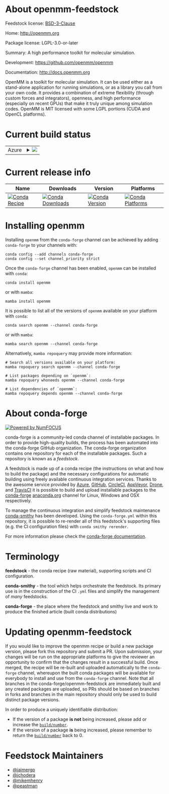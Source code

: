 About openmm-feedstock
======================

Feedstock license: [BSD-3-Clause](https://github.com/conda-forge/openmm-feedstock/blob/main/LICENSE.txt)

Home: http://openmm.org

Package license: LGPL-3.0-or-later

Summary: A high performance toolkit for molecular simulation.

Development: https://github.com/openmm/openmm

Documentation: http://docs.openmm.org

OpenMM is a toolkit for molecular simulation. It can be used either as a
stand-alone application for running simulations, or as a library you call
from your own code. It provides a combination of extreme flexibility
(through custom forces and integrators), openness, and high performance
(especially on recent GPUs) that make it truly unique among simulation
codes. OpenMM is MIT licensed with some LGPL portions (CUDA and OpenCL
platforms).


Current build status
====================


<table>
    
  <tr>
    <td>Azure</td>
    <td>
      <details>
        <summary>
          <a href="https://dev.azure.com/conda-forge/feedstock-builds/_build/latest?definitionId=8065&branchName=main">
            <img src="https://dev.azure.com/conda-forge/feedstock-builds/_apis/build/status/openmm-feedstock?branchName=main">
          </a>
        </summary>
        <table>
          <thead><tr><th>Variant</th><th>Status</th></tr></thead>
          <tbody><tr>
              <td>linux_64_c_compiler_version11cuda_compilernvcccuda_compiler_version11.8cxx_compiler_version11numpy2.0python3.10.____cpython</td>
              <td>
                <a href="https://dev.azure.com/conda-forge/feedstock-builds/_build/latest?definitionId=8065&branchName=main">
                  <img src="https://dev.azure.com/conda-forge/feedstock-builds/_apis/build/status/openmm-feedstock?branchName=main&jobName=linux&configuration=linux%20linux_64_c_compiler_version11cuda_compilernvcccuda_compiler_version11.8cxx_compiler_version11numpy2.0python3.10.____cpython" alt="variant">
                </a>
              </td>
            </tr><tr>
              <td>linux_64_c_compiler_version11cuda_compilernvcccuda_compiler_version11.8cxx_compiler_version11numpy2.0python3.11.____cpython</td>
              <td>
                <a href="https://dev.azure.com/conda-forge/feedstock-builds/_build/latest?definitionId=8065&branchName=main">
                  <img src="https://dev.azure.com/conda-forge/feedstock-builds/_apis/build/status/openmm-feedstock?branchName=main&jobName=linux&configuration=linux%20linux_64_c_compiler_version11cuda_compilernvcccuda_compiler_version11.8cxx_compiler_version11numpy2.0python3.11.____cpython" alt="variant">
                </a>
              </td>
            </tr><tr>
              <td>linux_64_c_compiler_version11cuda_compilernvcccuda_compiler_version11.8cxx_compiler_version11numpy2.0python3.12.____cpython</td>
              <td>
                <a href="https://dev.azure.com/conda-forge/feedstock-builds/_build/latest?definitionId=8065&branchName=main">
                  <img src="https://dev.azure.com/conda-forge/feedstock-builds/_apis/build/status/openmm-feedstock?branchName=main&jobName=linux&configuration=linux%20linux_64_c_compiler_version11cuda_compilernvcccuda_compiler_version11.8cxx_compiler_version11numpy2.0python3.12.____cpython" alt="variant">
                </a>
              </td>
            </tr><tr>
              <td>linux_64_c_compiler_version11cuda_compilernvcccuda_compiler_version11.8cxx_compiler_version11numpy2.0python3.9.____cpython</td>
              <td>
                <a href="https://dev.azure.com/conda-forge/feedstock-builds/_build/latest?definitionId=8065&branchName=main">
                  <img src="https://dev.azure.com/conda-forge/feedstock-builds/_apis/build/status/openmm-feedstock?branchName=main&jobName=linux&configuration=linux%20linux_64_c_compiler_version11cuda_compilernvcccuda_compiler_version11.8cxx_compiler_version11numpy2.0python3.9.____cpython" alt="variant">
                </a>
              </td>
            </tr><tr>
              <td>linux_64_c_compiler_version11cuda_compilernvcccuda_compiler_version11.8cxx_compiler_version11numpy2python3.13.____cp313</td>
              <td>
                <a href="https://dev.azure.com/conda-forge/feedstock-builds/_build/latest?definitionId=8065&branchName=main">
                  <img src="https://dev.azure.com/conda-forge/feedstock-builds/_apis/build/status/openmm-feedstock?branchName=main&jobName=linux&configuration=linux%20linux_64_c_compiler_version11cuda_compilernvcccuda_compiler_version11.8cxx_compiler_version11numpy2python3.13.____cp313" alt="variant">
                </a>
              </td>
            </tr><tr>
              <td>linux_64_c_compiler_version13cuda_compilercuda-nvcccuda_compiler_version12.6cxx_compiler_version13numpy2.0python3.10.____cpython</td>
              <td>
                <a href="https://dev.azure.com/conda-forge/feedstock-builds/_build/latest?definitionId=8065&branchName=main">
                  <img src="https://dev.azure.com/conda-forge/feedstock-builds/_apis/build/status/openmm-feedstock?branchName=main&jobName=linux&configuration=linux%20linux_64_c_compiler_version13cuda_compilercuda-nvcccuda_compiler_version12.6cxx_compiler_version13numpy2.0python3.10.____cpython" alt="variant">
                </a>
              </td>
            </tr><tr>
              <td>linux_64_c_compiler_version13cuda_compilercuda-nvcccuda_compiler_version12.6cxx_compiler_version13numpy2.0python3.11.____cpython</td>
              <td>
                <a href="https://dev.azure.com/conda-forge/feedstock-builds/_build/latest?definitionId=8065&branchName=main">
                  <img src="https://dev.azure.com/conda-forge/feedstock-builds/_apis/build/status/openmm-feedstock?branchName=main&jobName=linux&configuration=linux%20linux_64_c_compiler_version13cuda_compilercuda-nvcccuda_compiler_version12.6cxx_compiler_version13numpy2.0python3.11.____cpython" alt="variant">
                </a>
              </td>
            </tr><tr>
              <td>linux_64_c_compiler_version13cuda_compilercuda-nvcccuda_compiler_version12.6cxx_compiler_version13numpy2.0python3.12.____cpython</td>
              <td>
                <a href="https://dev.azure.com/conda-forge/feedstock-builds/_build/latest?definitionId=8065&branchName=main">
                  <img src="https://dev.azure.com/conda-forge/feedstock-builds/_apis/build/status/openmm-feedstock?branchName=main&jobName=linux&configuration=linux%20linux_64_c_compiler_version13cuda_compilercuda-nvcccuda_compiler_version12.6cxx_compiler_version13numpy2.0python3.12.____cpython" alt="variant">
                </a>
              </td>
            </tr><tr>
              <td>linux_64_c_compiler_version13cuda_compilercuda-nvcccuda_compiler_version12.6cxx_compiler_version13numpy2.0python3.9.____cpython</td>
              <td>
                <a href="https://dev.azure.com/conda-forge/feedstock-builds/_build/latest?definitionId=8065&branchName=main">
                  <img src="https://dev.azure.com/conda-forge/feedstock-builds/_apis/build/status/openmm-feedstock?branchName=main&jobName=linux&configuration=linux%20linux_64_c_compiler_version13cuda_compilercuda-nvcccuda_compiler_version12.6cxx_compiler_version13numpy2.0python3.9.____cpython" alt="variant">
                </a>
              </td>
            </tr><tr>
              <td>linux_64_c_compiler_version13cuda_compilercuda-nvcccuda_compiler_version12.6cxx_compiler_version13numpy2python3.13.____cp313</td>
              <td>
                <a href="https://dev.azure.com/conda-forge/feedstock-builds/_build/latest?definitionId=8065&branchName=main">
                  <img src="https://dev.azure.com/conda-forge/feedstock-builds/_apis/build/status/openmm-feedstock?branchName=main&jobName=linux&configuration=linux%20linux_64_c_compiler_version13cuda_compilercuda-nvcccuda_compiler_version12.6cxx_compiler_version13numpy2python3.13.____cp313" alt="variant">
                </a>
              </td>
            </tr><tr>
              <td>linux_aarch64_c_compiler_version13cuda_compilerNonecuda_compiler_versionNonecxx_compiler_version13numpy2.0python3.10.____cpython</td>
              <td>
                <a href="https://dev.azure.com/conda-forge/feedstock-builds/_build/latest?definitionId=8065&branchName=main">
                  <img src="https://dev.azure.com/conda-forge/feedstock-builds/_apis/build/status/openmm-feedstock?branchName=main&jobName=linux&configuration=linux%20linux_aarch64_c_compiler_version13cuda_compilerNonecuda_compiler_versionNonecxx_compiler_version13numpy2.0python3.10.____cpython" alt="variant">
                </a>
              </td>
            </tr><tr>
              <td>linux_aarch64_c_compiler_version13cuda_compilerNonecuda_compiler_versionNonecxx_compiler_version13numpy2.0python3.11.____cpython</td>
              <td>
                <a href="https://dev.azure.com/conda-forge/feedstock-builds/_build/latest?definitionId=8065&branchName=main">
                  <img src="https://dev.azure.com/conda-forge/feedstock-builds/_apis/build/status/openmm-feedstock?branchName=main&jobName=linux&configuration=linux%20linux_aarch64_c_compiler_version13cuda_compilerNonecuda_compiler_versionNonecxx_compiler_version13numpy2.0python3.11.____cpython" alt="variant">
                </a>
              </td>
            </tr><tr>
              <td>linux_aarch64_c_compiler_version13cuda_compilerNonecuda_compiler_versionNonecxx_compiler_version13numpy2.0python3.12.____cpython</td>
              <td>
                <a href="https://dev.azure.com/conda-forge/feedstock-builds/_build/latest?definitionId=8065&branchName=main">
                  <img src="https://dev.azure.com/conda-forge/feedstock-builds/_apis/build/status/openmm-feedstock?branchName=main&jobName=linux&configuration=linux%20linux_aarch64_c_compiler_version13cuda_compilerNonecuda_compiler_versionNonecxx_compiler_version13numpy2.0python3.12.____cpython" alt="variant">
                </a>
              </td>
            </tr><tr>
              <td>linux_aarch64_c_compiler_version13cuda_compilerNonecuda_compiler_versionNonecxx_compiler_version13numpy2.0python3.9.____cpython</td>
              <td>
                <a href="https://dev.azure.com/conda-forge/feedstock-builds/_build/latest?definitionId=8065&branchName=main">
                  <img src="https://dev.azure.com/conda-forge/feedstock-builds/_apis/build/status/openmm-feedstock?branchName=main&jobName=linux&configuration=linux%20linux_aarch64_c_compiler_version13cuda_compilerNonecuda_compiler_versionNonecxx_compiler_version13numpy2.0python3.9.____cpython" alt="variant">
                </a>
              </td>
            </tr><tr>
              <td>linux_aarch64_c_compiler_version13cuda_compilerNonecuda_compiler_versionNonecxx_compiler_version13numpy2python3.13.____cp313</td>
              <td>
                <a href="https://dev.azure.com/conda-forge/feedstock-builds/_build/latest?definitionId=8065&branchName=main">
                  <img src="https://dev.azure.com/conda-forge/feedstock-builds/_apis/build/status/openmm-feedstock?branchName=main&jobName=linux&configuration=linux%20linux_aarch64_c_compiler_version13cuda_compilerNonecuda_compiler_versionNonecxx_compiler_version13numpy2python3.13.____cp313" alt="variant">
                </a>
              </td>
            </tr><tr>
              <td>linux_aarch64_c_compiler_version13cuda_compilercuda-nvcccuda_compiler_version12.6cxx_compiler_version13numpy2.0python3.10.____cpython</td>
              <td>
                <a href="https://dev.azure.com/conda-forge/feedstock-builds/_build/latest?definitionId=8065&branchName=main">
                  <img src="https://dev.azure.com/conda-forge/feedstock-builds/_apis/build/status/openmm-feedstock?branchName=main&jobName=linux&configuration=linux%20linux_aarch64_c_compiler_version13cuda_compilercuda-nvcccuda_compiler_version12.6cxx_compiler_version13numpy2.0python3.10.____cpython" alt="variant">
                </a>
              </td>
            </tr><tr>
              <td>linux_aarch64_c_compiler_version13cuda_compilercuda-nvcccuda_compiler_version12.6cxx_compiler_version13numpy2.0python3.11.____cpython</td>
              <td>
                <a href="https://dev.azure.com/conda-forge/feedstock-builds/_build/latest?definitionId=8065&branchName=main">
                  <img src="https://dev.azure.com/conda-forge/feedstock-builds/_apis/build/status/openmm-feedstock?branchName=main&jobName=linux&configuration=linux%20linux_aarch64_c_compiler_version13cuda_compilercuda-nvcccuda_compiler_version12.6cxx_compiler_version13numpy2.0python3.11.____cpython" alt="variant">
                </a>
              </td>
            </tr><tr>
              <td>linux_aarch64_c_compiler_version13cuda_compilercuda-nvcccuda_compiler_version12.6cxx_compiler_version13numpy2.0python3.12.____cpython</td>
              <td>
                <a href="https://dev.azure.com/conda-forge/feedstock-builds/_build/latest?definitionId=8065&branchName=main">
                  <img src="https://dev.azure.com/conda-forge/feedstock-builds/_apis/build/status/openmm-feedstock?branchName=main&jobName=linux&configuration=linux%20linux_aarch64_c_compiler_version13cuda_compilercuda-nvcccuda_compiler_version12.6cxx_compiler_version13numpy2.0python3.12.____cpython" alt="variant">
                </a>
              </td>
            </tr><tr>
              <td>linux_aarch64_c_compiler_version13cuda_compilercuda-nvcccuda_compiler_version12.6cxx_compiler_version13numpy2.0python3.9.____cpython</td>
              <td>
                <a href="https://dev.azure.com/conda-forge/feedstock-builds/_build/latest?definitionId=8065&branchName=main">
                  <img src="https://dev.azure.com/conda-forge/feedstock-builds/_apis/build/status/openmm-feedstock?branchName=main&jobName=linux&configuration=linux%20linux_aarch64_c_compiler_version13cuda_compilercuda-nvcccuda_compiler_version12.6cxx_compiler_version13numpy2.0python3.9.____cpython" alt="variant">
                </a>
              </td>
            </tr><tr>
              <td>linux_aarch64_c_compiler_version13cuda_compilercuda-nvcccuda_compiler_version12.6cxx_compiler_version13numpy2python3.13.____cp313</td>
              <td>
                <a href="https://dev.azure.com/conda-forge/feedstock-builds/_build/latest?definitionId=8065&branchName=main">
                  <img src="https://dev.azure.com/conda-forge/feedstock-builds/_apis/build/status/openmm-feedstock?branchName=main&jobName=linux&configuration=linux%20linux_aarch64_c_compiler_version13cuda_compilercuda-nvcccuda_compiler_version12.6cxx_compiler_version13numpy2python3.13.____cp313" alt="variant">
                </a>
              </td>
            </tr><tr>
              <td>osx_64_numpy2.0opencl_implapplepython3.10.____cpython</td>
              <td>
                <a href="https://dev.azure.com/conda-forge/feedstock-builds/_build/latest?definitionId=8065&branchName=main">
                  <img src="https://dev.azure.com/conda-forge/feedstock-builds/_apis/build/status/openmm-feedstock?branchName=main&jobName=osx&configuration=osx%20osx_64_numpy2.0opencl_implapplepython3.10.____cpython" alt="variant">
                </a>
              </td>
            </tr><tr>
              <td>osx_64_numpy2.0opencl_implapplepython3.11.____cpython</td>
              <td>
                <a href="https://dev.azure.com/conda-forge/feedstock-builds/_build/latest?definitionId=8065&branchName=main">
                  <img src="https://dev.azure.com/conda-forge/feedstock-builds/_apis/build/status/openmm-feedstock?branchName=main&jobName=osx&configuration=osx%20osx_64_numpy2.0opencl_implapplepython3.11.____cpython" alt="variant">
                </a>
              </td>
            </tr><tr>
              <td>osx_64_numpy2.0opencl_implapplepython3.12.____cpython</td>
              <td>
                <a href="https://dev.azure.com/conda-forge/feedstock-builds/_build/latest?definitionId=8065&branchName=main">
                  <img src="https://dev.azure.com/conda-forge/feedstock-builds/_apis/build/status/openmm-feedstock?branchName=main&jobName=osx&configuration=osx%20osx_64_numpy2.0opencl_implapplepython3.12.____cpython" alt="variant">
                </a>
              </td>
            </tr><tr>
              <td>osx_64_numpy2.0opencl_implapplepython3.9.____cpython</td>
              <td>
                <a href="https://dev.azure.com/conda-forge/feedstock-builds/_build/latest?definitionId=8065&branchName=main">
                  <img src="https://dev.azure.com/conda-forge/feedstock-builds/_apis/build/status/openmm-feedstock?branchName=main&jobName=osx&configuration=osx%20osx_64_numpy2.0opencl_implapplepython3.9.____cpython" alt="variant">
                </a>
              </td>
            </tr><tr>
              <td>osx_64_numpy2.0opencl_implkhronospython3.10.____cpython</td>
              <td>
                <a href="https://dev.azure.com/conda-forge/feedstock-builds/_build/latest?definitionId=8065&branchName=main">
                  <img src="https://dev.azure.com/conda-forge/feedstock-builds/_apis/build/status/openmm-feedstock?branchName=main&jobName=osx&configuration=osx%20osx_64_numpy2.0opencl_implkhronospython3.10.____cpython" alt="variant">
                </a>
              </td>
            </tr><tr>
              <td>osx_64_numpy2.0opencl_implkhronospython3.11.____cpython</td>
              <td>
                <a href="https://dev.azure.com/conda-forge/feedstock-builds/_build/latest?definitionId=8065&branchName=main">
                  <img src="https://dev.azure.com/conda-forge/feedstock-builds/_apis/build/status/openmm-feedstock?branchName=main&jobName=osx&configuration=osx%20osx_64_numpy2.0opencl_implkhronospython3.11.____cpython" alt="variant">
                </a>
              </td>
            </tr><tr>
              <td>osx_64_numpy2.0opencl_implkhronospython3.12.____cpython</td>
              <td>
                <a href="https://dev.azure.com/conda-forge/feedstock-builds/_build/latest?definitionId=8065&branchName=main">
                  <img src="https://dev.azure.com/conda-forge/feedstock-builds/_apis/build/status/openmm-feedstock?branchName=main&jobName=osx&configuration=osx%20osx_64_numpy2.0opencl_implkhronospython3.12.____cpython" alt="variant">
                </a>
              </td>
            </tr><tr>
              <td>osx_64_numpy2.0opencl_implkhronospython3.9.____cpython</td>
              <td>
                <a href="https://dev.azure.com/conda-forge/feedstock-builds/_build/latest?definitionId=8065&branchName=main">
                  <img src="https://dev.azure.com/conda-forge/feedstock-builds/_apis/build/status/openmm-feedstock?branchName=main&jobName=osx&configuration=osx%20osx_64_numpy2.0opencl_implkhronospython3.9.____cpython" alt="variant">
                </a>
              </td>
            </tr><tr>
              <td>osx_64_numpy2opencl_implapplepython3.13.____cp313</td>
              <td>
                <a href="https://dev.azure.com/conda-forge/feedstock-builds/_build/latest?definitionId=8065&branchName=main">
                  <img src="https://dev.azure.com/conda-forge/feedstock-builds/_apis/build/status/openmm-feedstock?branchName=main&jobName=osx&configuration=osx%20osx_64_numpy2opencl_implapplepython3.13.____cp313" alt="variant">
                </a>
              </td>
            </tr><tr>
              <td>osx_64_numpy2opencl_implkhronospython3.13.____cp313</td>
              <td>
                <a href="https://dev.azure.com/conda-forge/feedstock-builds/_build/latest?definitionId=8065&branchName=main">
                  <img src="https://dev.azure.com/conda-forge/feedstock-builds/_apis/build/status/openmm-feedstock?branchName=main&jobName=osx&configuration=osx%20osx_64_numpy2opencl_implkhronospython3.13.____cp313" alt="variant">
                </a>
              </td>
            </tr><tr>
              <td>osx_arm64_numpy2.0opencl_implapplepython3.10.____cpython</td>
              <td>
                <a href="https://dev.azure.com/conda-forge/feedstock-builds/_build/latest?definitionId=8065&branchName=main">
                  <img src="https://dev.azure.com/conda-forge/feedstock-builds/_apis/build/status/openmm-feedstock?branchName=main&jobName=osx&configuration=osx%20osx_arm64_numpy2.0opencl_implapplepython3.10.____cpython" alt="variant">
                </a>
              </td>
            </tr><tr>
              <td>osx_arm64_numpy2.0opencl_implapplepython3.11.____cpython</td>
              <td>
                <a href="https://dev.azure.com/conda-forge/feedstock-builds/_build/latest?definitionId=8065&branchName=main">
                  <img src="https://dev.azure.com/conda-forge/feedstock-builds/_apis/build/status/openmm-feedstock?branchName=main&jobName=osx&configuration=osx%20osx_arm64_numpy2.0opencl_implapplepython3.11.____cpython" alt="variant">
                </a>
              </td>
            </tr><tr>
              <td>osx_arm64_numpy2.0opencl_implapplepython3.12.____cpython</td>
              <td>
                <a href="https://dev.azure.com/conda-forge/feedstock-builds/_build/latest?definitionId=8065&branchName=main">
                  <img src="https://dev.azure.com/conda-forge/feedstock-builds/_apis/build/status/openmm-feedstock?branchName=main&jobName=osx&configuration=osx%20osx_arm64_numpy2.0opencl_implapplepython3.12.____cpython" alt="variant">
                </a>
              </td>
            </tr><tr>
              <td>osx_arm64_numpy2.0opencl_implapplepython3.9.____cpython</td>
              <td>
                <a href="https://dev.azure.com/conda-forge/feedstock-builds/_build/latest?definitionId=8065&branchName=main">
                  <img src="https://dev.azure.com/conda-forge/feedstock-builds/_apis/build/status/openmm-feedstock?branchName=main&jobName=osx&configuration=osx%20osx_arm64_numpy2.0opencl_implapplepython3.9.____cpython" alt="variant">
                </a>
              </td>
            </tr><tr>
              <td>osx_arm64_numpy2.0opencl_implkhronospython3.10.____cpython</td>
              <td>
                <a href="https://dev.azure.com/conda-forge/feedstock-builds/_build/latest?definitionId=8065&branchName=main">
                  <img src="https://dev.azure.com/conda-forge/feedstock-builds/_apis/build/status/openmm-feedstock?branchName=main&jobName=osx&configuration=osx%20osx_arm64_numpy2.0opencl_implkhronospython3.10.____cpython" alt="variant">
                </a>
              </td>
            </tr><tr>
              <td>osx_arm64_numpy2.0opencl_implkhronospython3.11.____cpython</td>
              <td>
                <a href="https://dev.azure.com/conda-forge/feedstock-builds/_build/latest?definitionId=8065&branchName=main">
                  <img src="https://dev.azure.com/conda-forge/feedstock-builds/_apis/build/status/openmm-feedstock?branchName=main&jobName=osx&configuration=osx%20osx_arm64_numpy2.0opencl_implkhronospython3.11.____cpython" alt="variant">
                </a>
              </td>
            </tr><tr>
              <td>osx_arm64_numpy2.0opencl_implkhronospython3.12.____cpython</td>
              <td>
                <a href="https://dev.azure.com/conda-forge/feedstock-builds/_build/latest?definitionId=8065&branchName=main">
                  <img src="https://dev.azure.com/conda-forge/feedstock-builds/_apis/build/status/openmm-feedstock?branchName=main&jobName=osx&configuration=osx%20osx_arm64_numpy2.0opencl_implkhronospython3.12.____cpython" alt="variant">
                </a>
              </td>
            </tr><tr>
              <td>osx_arm64_numpy2.0opencl_implkhronospython3.9.____cpython</td>
              <td>
                <a href="https://dev.azure.com/conda-forge/feedstock-builds/_build/latest?definitionId=8065&branchName=main">
                  <img src="https://dev.azure.com/conda-forge/feedstock-builds/_apis/build/status/openmm-feedstock?branchName=main&jobName=osx&configuration=osx%20osx_arm64_numpy2.0opencl_implkhronospython3.9.____cpython" alt="variant">
                </a>
              </td>
            </tr><tr>
              <td>osx_arm64_numpy2opencl_implapplepython3.13.____cp313</td>
              <td>
                <a href="https://dev.azure.com/conda-forge/feedstock-builds/_build/latest?definitionId=8065&branchName=main">
                  <img src="https://dev.azure.com/conda-forge/feedstock-builds/_apis/build/status/openmm-feedstock?branchName=main&jobName=osx&configuration=osx%20osx_arm64_numpy2opencl_implapplepython3.13.____cp313" alt="variant">
                </a>
              </td>
            </tr><tr>
              <td>osx_arm64_numpy2opencl_implkhronospython3.13.____cp313</td>
              <td>
                <a href="https://dev.azure.com/conda-forge/feedstock-builds/_build/latest?definitionId=8065&branchName=main">
                  <img src="https://dev.azure.com/conda-forge/feedstock-builds/_apis/build/status/openmm-feedstock?branchName=main&jobName=osx&configuration=osx%20osx_arm64_numpy2opencl_implkhronospython3.13.____cp313" alt="variant">
                </a>
              </td>
            </tr><tr>
              <td>win_64_cuda_compilercuda-nvcccuda_compiler_version12.6numpy2.0python3.10.____cpython</td>
              <td>
                <a href="https://dev.azure.com/conda-forge/feedstock-builds/_build/latest?definitionId=8065&branchName=main">
                  <img src="https://dev.azure.com/conda-forge/feedstock-builds/_apis/build/status/openmm-feedstock?branchName=main&jobName=win&configuration=win%20win_64_cuda_compilercuda-nvcccuda_compiler_version12.6numpy2.0python3.10.____cpython" alt="variant">
                </a>
              </td>
            </tr><tr>
              <td>win_64_cuda_compilercuda-nvcccuda_compiler_version12.6numpy2.0python3.11.____cpython</td>
              <td>
                <a href="https://dev.azure.com/conda-forge/feedstock-builds/_build/latest?definitionId=8065&branchName=main">
                  <img src="https://dev.azure.com/conda-forge/feedstock-builds/_apis/build/status/openmm-feedstock?branchName=main&jobName=win&configuration=win%20win_64_cuda_compilercuda-nvcccuda_compiler_version12.6numpy2.0python3.11.____cpython" alt="variant">
                </a>
              </td>
            </tr><tr>
              <td>win_64_cuda_compilercuda-nvcccuda_compiler_version12.6numpy2.0python3.12.____cpython</td>
              <td>
                <a href="https://dev.azure.com/conda-forge/feedstock-builds/_build/latest?definitionId=8065&branchName=main">
                  <img src="https://dev.azure.com/conda-forge/feedstock-builds/_apis/build/status/openmm-feedstock?branchName=main&jobName=win&configuration=win%20win_64_cuda_compilercuda-nvcccuda_compiler_version12.6numpy2.0python3.12.____cpython" alt="variant">
                </a>
              </td>
            </tr><tr>
              <td>win_64_cuda_compilercuda-nvcccuda_compiler_version12.6numpy2.0python3.9.____cpython</td>
              <td>
                <a href="https://dev.azure.com/conda-forge/feedstock-builds/_build/latest?definitionId=8065&branchName=main">
                  <img src="https://dev.azure.com/conda-forge/feedstock-builds/_apis/build/status/openmm-feedstock?branchName=main&jobName=win&configuration=win%20win_64_cuda_compilercuda-nvcccuda_compiler_version12.6numpy2.0python3.9.____cpython" alt="variant">
                </a>
              </td>
            </tr><tr>
              <td>win_64_cuda_compilercuda-nvcccuda_compiler_version12.6numpy2python3.13.____cp313</td>
              <td>
                <a href="https://dev.azure.com/conda-forge/feedstock-builds/_build/latest?definitionId=8065&branchName=main">
                  <img src="https://dev.azure.com/conda-forge/feedstock-builds/_apis/build/status/openmm-feedstock?branchName=main&jobName=win&configuration=win%20win_64_cuda_compilercuda-nvcccuda_compiler_version12.6numpy2python3.13.____cp313" alt="variant">
                </a>
              </td>
            </tr><tr>
              <td>win_64_cuda_compilernvcccuda_compiler_version11.8numpy2.0python3.10.____cpython</td>
              <td>
                <a href="https://dev.azure.com/conda-forge/feedstock-builds/_build/latest?definitionId=8065&branchName=main">
                  <img src="https://dev.azure.com/conda-forge/feedstock-builds/_apis/build/status/openmm-feedstock?branchName=main&jobName=win&configuration=win%20win_64_cuda_compilernvcccuda_compiler_version11.8numpy2.0python3.10.____cpython" alt="variant">
                </a>
              </td>
            </tr><tr>
              <td>win_64_cuda_compilernvcccuda_compiler_version11.8numpy2.0python3.11.____cpython</td>
              <td>
                <a href="https://dev.azure.com/conda-forge/feedstock-builds/_build/latest?definitionId=8065&branchName=main">
                  <img src="https://dev.azure.com/conda-forge/feedstock-builds/_apis/build/status/openmm-feedstock?branchName=main&jobName=win&configuration=win%20win_64_cuda_compilernvcccuda_compiler_version11.8numpy2.0python3.11.____cpython" alt="variant">
                </a>
              </td>
            </tr><tr>
              <td>win_64_cuda_compilernvcccuda_compiler_version11.8numpy2.0python3.12.____cpython</td>
              <td>
                <a href="https://dev.azure.com/conda-forge/feedstock-builds/_build/latest?definitionId=8065&branchName=main">
                  <img src="https://dev.azure.com/conda-forge/feedstock-builds/_apis/build/status/openmm-feedstock?branchName=main&jobName=win&configuration=win%20win_64_cuda_compilernvcccuda_compiler_version11.8numpy2.0python3.12.____cpython" alt="variant">
                </a>
              </td>
            </tr><tr>
              <td>win_64_cuda_compilernvcccuda_compiler_version11.8numpy2.0python3.9.____cpython</td>
              <td>
                <a href="https://dev.azure.com/conda-forge/feedstock-builds/_build/latest?definitionId=8065&branchName=main">
                  <img src="https://dev.azure.com/conda-forge/feedstock-builds/_apis/build/status/openmm-feedstock?branchName=main&jobName=win&configuration=win%20win_64_cuda_compilernvcccuda_compiler_version11.8numpy2.0python3.9.____cpython" alt="variant">
                </a>
              </td>
            </tr><tr>
              <td>win_64_cuda_compilernvcccuda_compiler_version11.8numpy2python3.13.____cp313</td>
              <td>
                <a href="https://dev.azure.com/conda-forge/feedstock-builds/_build/latest?definitionId=8065&branchName=main">
                  <img src="https://dev.azure.com/conda-forge/feedstock-builds/_apis/build/status/openmm-feedstock?branchName=main&jobName=win&configuration=win%20win_64_cuda_compilernvcccuda_compiler_version11.8numpy2python3.13.____cp313" alt="variant">
                </a>
              </td>
            </tr>
          </tbody>
        </table>
      </details>
    </td>
  </tr>
</table>

Current release info
====================

| Name | Downloads | Version | Platforms |
| --- | --- | --- | --- |
| [![Conda Recipe](https://img.shields.io/badge/recipe-openmm-green.svg)](https://anaconda.org/conda-forge/openmm) | [![Conda Downloads](https://img.shields.io/conda/dn/conda-forge/openmm.svg)](https://anaconda.org/conda-forge/openmm) | [![Conda Version](https://img.shields.io/conda/vn/conda-forge/openmm.svg)](https://anaconda.org/conda-forge/openmm) | [![Conda Platforms](https://img.shields.io/conda/pn/conda-forge/openmm.svg)](https://anaconda.org/conda-forge/openmm) |

Installing openmm
=================

Installing `openmm` from the `conda-forge` channel can be achieved by adding `conda-forge` to your channels with:

```
conda config --add channels conda-forge
conda config --set channel_priority strict
```

Once the `conda-forge` channel has been enabled, `openmm` can be installed with `conda`:

```
conda install openmm
```

or with `mamba`:

```
mamba install openmm
```

It is possible to list all of the versions of `openmm` available on your platform with `conda`:

```
conda search openmm --channel conda-forge
```

or with `mamba`:

```
mamba search openmm --channel conda-forge
```

Alternatively, `mamba repoquery` may provide more information:

```
# Search all versions available on your platform:
mamba repoquery search openmm --channel conda-forge

# List packages depending on `openmm`:
mamba repoquery whoneeds openmm --channel conda-forge

# List dependencies of `openmm`:
mamba repoquery depends openmm --channel conda-forge
```


About conda-forge
=================

[![Powered by
NumFOCUS](https://img.shields.io/badge/powered%20by-NumFOCUS-orange.svg?style=flat&colorA=E1523D&colorB=007D8A)](https://numfocus.org)

conda-forge is a community-led conda channel of installable packages.
In order to provide high-quality builds, the process has been automated into the
conda-forge GitHub organization. The conda-forge organization contains one repository
for each of the installable packages. Such a repository is known as a *feedstock*.

A feedstock is made up of a conda recipe (the instructions on what and how to build
the package) and the necessary configurations for automatic building using freely
available continuous integration services. Thanks to the awesome service provided by
[Azure](https://azure.microsoft.com/en-us/services/devops/), [GitHub](https://github.com/),
[CircleCI](https://circleci.com/), [AppVeyor](https://www.appveyor.com/),
[Drone](https://cloud.drone.io/welcome), and [TravisCI](https://travis-ci.com/)
it is possible to build and upload installable packages to the
[conda-forge](https://anaconda.org/conda-forge) [anaconda.org](https://anaconda.org/)
channel for Linux, Windows and OSX respectively.

To manage the continuous integration and simplify feedstock maintenance
[conda-smithy](https://github.com/conda-forge/conda-smithy) has been developed.
Using the ``conda-forge.yml`` within this repository, it is possible to re-render all of
this feedstock's supporting files (e.g. the CI configuration files) with ``conda smithy rerender``.

For more information please check the [conda-forge documentation](https://conda-forge.org/docs/).

Terminology
===========

**feedstock** - the conda recipe (raw material), supporting scripts and CI configuration.

**conda-smithy** - the tool which helps orchestrate the feedstock.
                   Its primary use is in the construction of the CI ``.yml`` files
                   and simplify the management of *many* feedstocks.

**conda-forge** - the place where the feedstock and smithy live and work to
                  produce the finished article (built conda distributions)


Updating openmm-feedstock
=========================

If you would like to improve the openmm recipe or build a new
package version, please fork this repository and submit a PR. Upon submission,
your changes will be run on the appropriate platforms to give the reviewer an
opportunity to confirm that the changes result in a successful build. Once
merged, the recipe will be re-built and uploaded automatically to the
`conda-forge` channel, whereupon the built conda packages will be available for
everybody to install and use from the `conda-forge` channel.
Note that all branches in the conda-forge/openmm-feedstock are
immediately built and any created packages are uploaded, so PRs should be based
on branches in forks and branches in the main repository should only be used to
build distinct package versions.

In order to produce a uniquely identifiable distribution:
 * If the version of a package **is not** being increased, please add or increase
   the [``build/number``](https://docs.conda.io/projects/conda-build/en/latest/resources/define-metadata.html#build-number-and-string).
 * If the version of a package **is** being increased, please remember to return
   the [``build/number``](https://docs.conda.io/projects/conda-build/en/latest/resources/define-metadata.html#build-number-and-string)
   back to 0.

Feedstock Maintainers
=====================

* [@jaimergp](https://github.com/jaimergp/)
* [@jchodera](https://github.com/jchodera/)
* [@mikemhenry](https://github.com/mikemhenry/)
* [@peastman](https://github.com/peastman/)


<!-- dummy commit to enable rerendering -->

